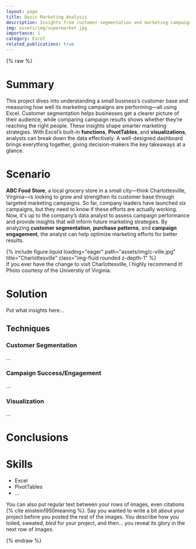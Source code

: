 ```yaml
---
layout: page
title: Basic Marketing Analysis
description: Insights from customer segmentation and marketing campaign success analysis
img: assets/img/supermarket.jpg
importance: 1
category: Excel
related_publications: true
---
```

{% raw %}

# Summary
This project dives into understanding a small business’s customer base and measuring how well its marketing campaigns are performing&mdash;all using Excel. Customer segmentation helps businesses get a clearer picture of their audience, while comparing campaign results shows whether they’re reaching the right people. These insights shape smarter marketing strategies. With Excel’s built-in **functions**, **PivotTables**, and **visualizations**, analysts can break down the data effectively. A well-designed dashboard brings everything together, giving decision-makers the key takeaways at a glance.

# Scenario
**ABC Food Store**, a local grocery store in a small city&mdash;think Charlottesville, Virginia&mdash;is looking to grow and strengthen its customer base through targeted marketing campaigns. So far, company leaders have launched six campaigns, but they need to know if these efforts are actually working. Now, it's up to the company’s data analyst to assess campaign performance and provide insights that will inform future marketing strategies. By analyzing **customer segmentation**, **purchase patterns**, and **campaign engagement**, the analyst can help optimize marketing efforts for better results.

[//]: # (Adding C-Ville photo)
<div class="row">
    <div class="col-sm mt-3 mt-md-0">
        {% include figure.liquid loading="eager" path="assets/img/c-ville.jpg" title="Charlottesville" class="img-fluid rounded z-depth-1" %}
    </div>
</div>
<div class="caption">
    If you ever have the change to visit Charlottesville, I highly recommend it! Photo courtesy of the Universtiy of Virginia.
</div>

# Solution
Put what insights here...

## Techniques

### Customer Segmentation
...

### Campaign Success/Engagement
...

### Visualization
...

# Conclusions

# Skills
- Excel
- PivotTables
- ...

You can also put regular text between your rows of images, even citations {% cite einstein1950meaning %}.
Say you wanted to write a bit about your project before you posted the rest of the images.
You describe how you toiled, sweated, _bled_ for your project, and then... you reveal its glory in the next row of images.

{% endraw %}
